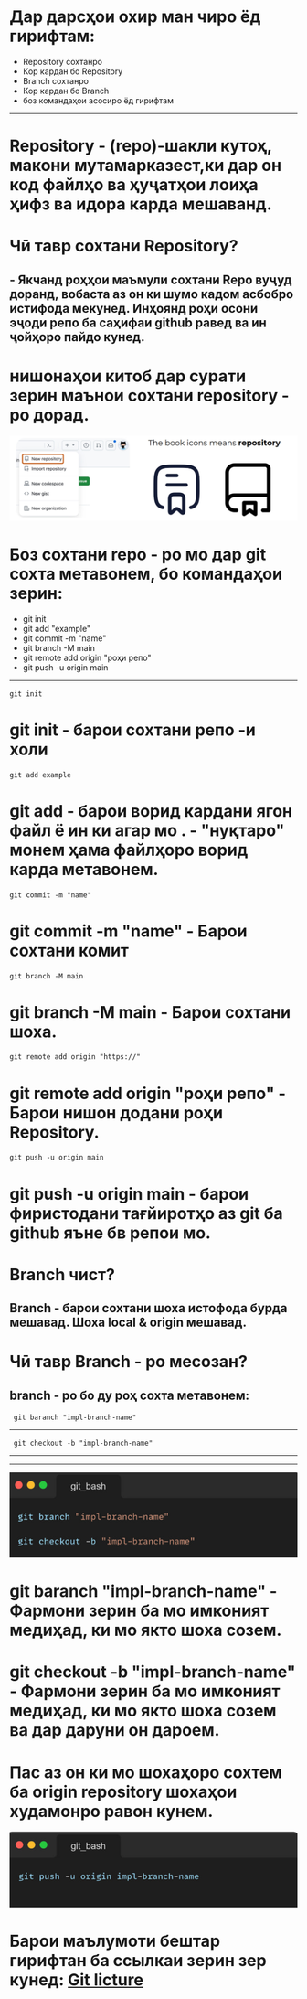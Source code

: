 # Дар дарсҳои охир ман чиро ёд гирифтам:

- Repository сохтанро
- Кор кардан бо Repository
- Branch сохтанро
- Кор кардан бо Branch
- боз командаҳои асосиро ёд гирифтам
---

# Repository  - (repo)-шакли кутоҳ, макони мутамарказест,ки дар он код файлҳо ва ҳуҷатҳои лоиҳа ҳифз ва идора карда мешаванд.

# Чӣ тавр сохтани Repository?
## - Якчанд роҳҳои маъмули сохтани Repo вуҷуд доранд, вобаста аз он ки шумо кадом асбобро истифода мекунед. Инҳоянд роҳи осони эҷоди репо ба саҳифаи github равед ва ин ҷойҳоро пайдо кунед.
# нишонаҳои китоб дар сурати зерин маънои сохтани repository - ро дорад.

![repository](./repo.jpg)

# Боз сохтани repo - ро мо дар git сохта метавонем, бо командаҳои зерин:
- git init
- git add "example"
- git commit -m "name"
- git branch -M main
- git remote add origin "роҳи репо"
- git push -u origin main
---
```
git init
```
# git init - барои сохтани репо -и холи
```
git add example
```
# git add  - барои ворид кардани ягон файл ё ин ки агар мо . - "нуқтаро" монем ҳама файлҳоро ворид карда метавонем.
```
git commit -m "name"
```
# git commit -m "name" - Барои сохтани комит
```
git branch -M main
```
# git branch -M main -  Барои сохтани шоха.
```
git remote add origin "https://"
```
# git remote add origin "роҳи репо" - Барои нишон додани роҳи Repository.
```
git push -u origin main
```
# git push -u origin main - барои фиристодани тағйиротҳо аз git ба github яъне бв репои мо.

# Branch чист?
## Branch - барои сохтани шоха истофода бурда мешавад. Шоха local & origin мешавад.
# Чӣ тавр Branch - ро месозан?
## branch - ро бо ду роҳ сохта метавонем:
```
 git baranch "impl-branch-name" 
```
---
```
 git checkout -b "impl-branch-name"
 ```
 ---
---
![branch](./git-1.jpg)
# git baranch "impl-branch-name" - Фармони зерин ба мо имконият медиҳад, ки мо якто шоха созем.
# git checkout -b "impl-branch-name" - Фармони зерин ба мо имконият медиҳад, ки мо якто шоха созем ва дар даруни он дароем.

# Пас аз он ки мо шохаҳоро сохтем ба origin repository шохаҳои худамонро равон кунем.

![push](./git-2.jpg)

# Барои маълумоти бештар гирифтан ба ссылкаи зерин зер кунед: [Git licture](https://www.canva.com/design/DAGVUpzDTpU/NG4q5FXH4TRe4yvetU3N-g/view?utm_content=DAGVUpzDTpU&utm_campaign=designshare&utm_medium=link&utm_source=editor#10)



